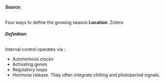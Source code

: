 ###### **Source**: 
Four ways to define the growing season
**Location**: Zotero

###### **Definition**:
Internal control operates via :
- Autonomous clocks
- Activating genes
- Regulatory loops
- Hormone release.
They often integrate chilling and photoperiod signals. 
